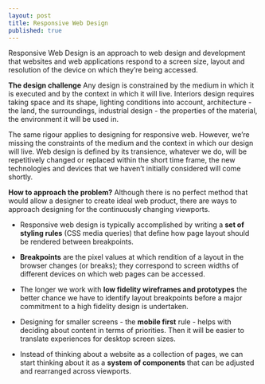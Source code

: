 ```yaml
---
layout: post
title: Responsive Web Design
published: true
---
```


Responsive Web Design is an approach to web design and development that websites and web applications respond to a screen size, layout and resolution of the device on which they’re being accessed.

**The design challenge**
Any design is constrained by the medium in which it is executed and by the context in which it will live. Interiors design requires taking space and its shape, lighting conditions into account, architecture - the land, the surroundings, industrial design - the properties of the material, the environment it will be used in.

The same rigour applies to designing for responsive web. However, we’re missing the constraints of the medium and the context in which our design will live. Web design is defined by its transience, whatever we do, will be repetitively changed or replaced within the short time frame, the new technologies and devices that we haven’t initially considered will come shortly.

**How to approach the problem?**
Although there is no perfect method that would allow a designer to create ideal web product, there are ways to approach designing for the continuously changing viewports.

- Responsive web design is typically accomplished by writing a **set of styling rules** (CSS media queries) that define how page layout should be rendered between breakpoints.

-  **Breakpoints** are the pixel values at which rendition of a layout in the browser changes (or breaks); they correspond to screen widths of different devices on which web pages can be accessed.

-  The longer we work with **low fidelity wireframes and prototypes** the better chance we have to identify layout breakpoints before a major commitment to a high fidelity design is undertaken.

- Designing for smaller screens - the **mobile first** rule - helps with deciding about content in terms of priorities. Then it will be easier to translate experiences for desktop screen sizes.

-  Instead of thinking about a website as a collection of pages, we can start thinking about it as a **system of components** that can be adjusted and rearranged across viewports.
